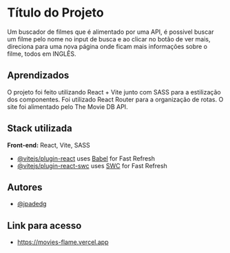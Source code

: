 
# Título do Projeto

Um buscador de filmes que é alimentado por uma API, é possivel buscar um filme pelo nome no input de busca e ao clicar no botão de ver mais, direciona para uma nova página onde ficam mais informações sobre o filme, todos em INGLÊS.


## Aprendizados

O projeto foi feito utilizando React + Vite junto com SASS para a estilização dos componentes. Foi utilizado React Router para a organização de rotas. O site foi alimentado pelo The Movie DB API. 


## Stack utilizada

**Front-end:** React, Vite, SASS

- [@vitejs/plugin-react](https://github.com/vitejs/vite-plugin-react/blob/main/packages/plugin-react/README.md) uses [Babel](https://babeljs.io/) for Fast Refresh
- [@vitejs/plugin-react-swc](https://github.com/vitejs/vite-plugin-react-swc) uses [SWC](https://swc.rs/) for Fast Refresh

## Autores

- [@jpadedg](https://www.github.com/jpadedg)

## Link para acesso 

- https://movies-flame.vercel.app



